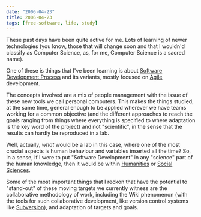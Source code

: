 ```yaml
---
date: "2006-04-23"
title: 2006-04-23
tags: [free-software, life, study]
---
```

These past days have been quite active for me. Lots of learning of
newer technologies (you know, those that will change soon and that
I wouldn'd classify as Computer Science, as, for me, Computer
Science is a sacred name).

One of these is things that I've been learning is about
[Software Development Process](http://en.wikipedia.org/wiki/Software_development_process)
and its variants, mostly focused on
[Agile](http://agilcoop.incubadora.fapesp.br/) development.

The concepts involved are a mix of people management with the issue
of these new tools we call personal computers. This makes the
things studied, at the same time, general enough to be applied
wherever we have teams working for a common objective (and the
different approaches to reach the goals ranging from things where
everything is specified to where adaptation is the key word of the
project) and not "scientific", in the sense that the results can
hardly be reproduced in a lab.

Well, actually, *what* would be a lab in this case, where one of
the most crucial aspects is human behaviour and variables inserted
all the time? So, in a sense, if I were to put "Software
Development" in any "science" part of the human knowledge, then it
would be within
[Humanities](http://en.wikipedia.org/wiki/Humanities) or
[Social Sciences](http://en.wikipedia.org/wiki/Social_sciences).



Some of the most important things that I reckon that have the
potential to "stand-out" of these moving targets we currently
witness are the collaborative methodology of work, including the
Wiki phenomenon (with the tools for such collaborative development,
like version control systems like
[Subversion](http://subversion.tigris.org/)), and adaptation of
targets and goals.



